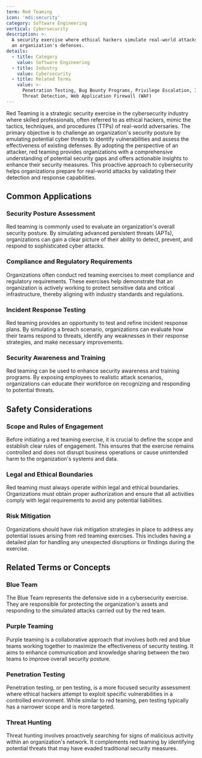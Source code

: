 ```yaml
---
term: Red Teaming
icon: 'mdi:security'
category: Software Engineering
vertical: Cybersecurity
description: >-
  A security exercise where ethical hackers simulate real-world attacks to test
  an organization's defenses.
details:
  - title: Category
    value: Software Engineering
  - title: Industry
    value: Cybersecurity
  - title: Related Terms
    value: >-
      Penetration Testing, Bug Bounty Programs, Privilege Escalation, Insider
      Threat Detection, Web Application Firewall (WAF)
---
```

Red Teaming is a strategic security exercise in the cybersecurity industry where skilled professionals, often referred to as ethical hackers, mimic the tactics, techniques, and procedures (TTPs) of real-world adversaries. The primary objective is to challenge an organization's security posture by emulating potential cyber threats to identify vulnerabilities and assess the effectiveness of existing defenses. By adopting the perspective of an attacker, red teaming provides organizations with a comprehensive understanding of potential security gaps and offers actionable insights to enhance their security measures. This proactive approach to cybersecurity helps organizations prepare for real-world attacks by validating their detection and response capabilities.

## Common Applications

### Security Posture Assessment
Red teaming is commonly used to evaluate an organization's overall security posture. By simulating advanced persistent threats (APTs), organizations can gain a clear picture of their ability to detect, prevent, and respond to sophisticated cyber attacks.

### Compliance and Regulatory Requirements
Organizations often conduct red teaming exercises to meet compliance and regulatory requirements. These exercises help demonstrate that an organization is actively working to protect sensitive data and critical infrastructure, thereby aligning with industry standards and regulations.

### Incident Response Testing
Red teaming provides an opportunity to test and refine incident response plans. By simulating a breach scenario, organizations can evaluate how their teams respond to threats, identify any weaknesses in their response strategies, and make necessary improvements.

### Security Awareness and Training
Red teaming can be used to enhance security awareness and training programs. By exposing employees to realistic attack scenarios, organizations can educate their workforce on recognizing and responding to potential threats.

## Safety Considerations

### Scope and Rules of Engagement
Before initiating a red teaming exercise, it is crucial to define the scope and establish clear rules of engagement. This ensures that the exercise remains controlled and does not disrupt business operations or cause unintended harm to the organization's systems and data.

### Legal and Ethical Boundaries
Red teaming must always operate within legal and ethical boundaries. Organizations must obtain proper authorization and ensure that all activities comply with legal requirements to avoid any potential liabilities.

### Risk Mitigation
Organizations should have risk mitigation strategies in place to address any potential issues arising from red teaming exercises. This includes having a detailed plan for handling any unexpected disruptions or findings during the exercise.

## Related Terms or Concepts

### Blue Team
The Blue Team represents the defensive side in a cybersecurity exercise. They are responsible for protecting the organization's assets and responding to the simulated attacks carried out by the red team.

### Purple Teaming
Purple teaming is a collaborative approach that involves both red and blue teams working together to maximize the effectiveness of security testing. It aims to enhance communication and knowledge sharing between the two teams to improve overall security posture.

### Penetration Testing
Penetration testing, or pen testing, is a more focused security assessment where ethical hackers attempt to exploit specific vulnerabilities in a controlled environment. While similar to red teaming, pen testing typically has a narrower scope and is more targeted.

### Threat Hunting
Threat hunting involves proactively searching for signs of malicious activity within an organization's network. It complements red teaming by identifying potential threats that may have evaded traditional security measures.
